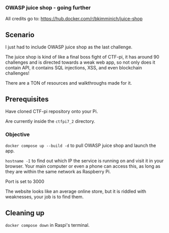 ### OWASP juice shop - going further

All credits go to: https://hub.docker.com/r/bkimminich/juice-shop

## Scenario

I just had to include OWASP juice shop as the last challenge.

The juice shop is kind of like a final boss fight of CTF-pi, it has around 90 challenges and is directed towards a weak web app, so not only does it contain API, it contains SQL injections, XSS, and even blockchain challenges!

There are a TON of resources and walkthroughs made for it.

## Prerequisites

Have cloned CTF-pi repository onto your Pi.

Are currently inside the `ctfpi7_2` directory.

### Objective

`docker compose up --build -d` to pull OWASP juice shop and launch the app.

`hostname -I` to find out which IP the service is running on and visit it in your browser. Your main computer or even a phone can access this, as long as they are within the same network as Raspberry Pi.

Port is set to 3000

The website looks like an average online store, but it is riddled with weaknesses, your job is to find them.

## Cleaning up

`docker compose down` in Raspi's terminal. 